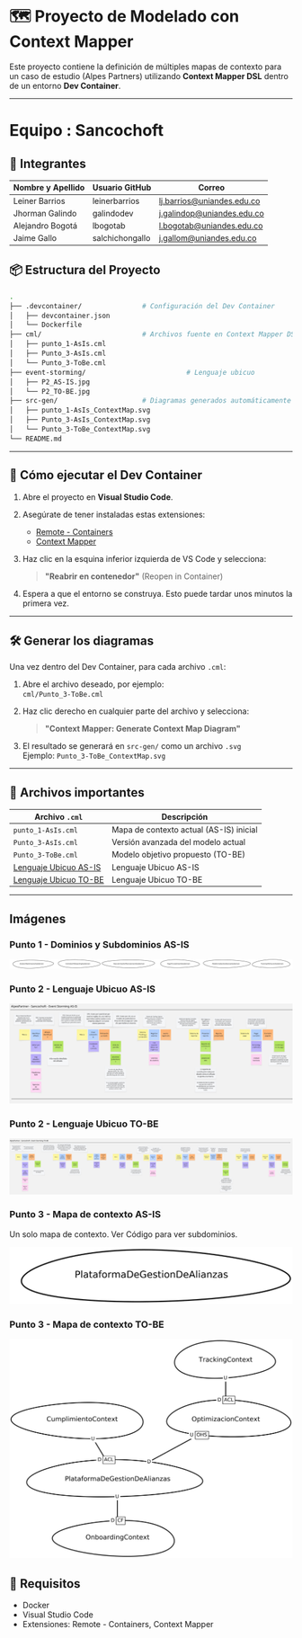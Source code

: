 # 🗺️ Proyecto de Modelado con Context Mapper

Este proyecto contiene la definición de múltiples mapas de contexto para un caso de estudio (Alpes Partners) utilizando **Context Mapper DSL** dentro de un entorno **Dev Container**.

---

# Equipo : Sancochoft

## 👥 Integrantes

| Nombre y Apellido | Usuario GitHub  | Correo                     |
| ----------------- | --------------- | -------------------------- |
| Leiner Barrios    | leinerbarrios   | lj.barrios@uniandes.edu.co |
| Jhorman Galindo   | galindodev      | j.galindop@uniandes.edu.co |
| Alejandro Bogotá  | lbogotab        | l.bogotab@uniandes.edu.co  |
| Jaime Gallo       | salchichongallo | j.gallom@uniandes.edu.co   |

## 📦 Estructura del Proyecto

```bash
.
├── .devcontainer/               # Configuración del Dev Container
│   ├── devcontainer.json
│   └── Dockerfile
├── cml/                         # Archivos fuente en Context Mapper DSL
│   ├── punto_1-AsIs.cml
│   ├── Punto_3-AsIs.cml
│   └── Punto_3-ToBe.cml
├── event-storming/                         # Lenguaje ubicuo
│   ├── P2_AS-IS.jpg
│   └── P2_TO-BE.jpg
├── src-gen/                     # Diagramas generados automáticamente
│   ├── punto_1-AsIs_ContextMap.svg
│   ├── Punto_3-AsIs_ContextMap.svg
│   └── Punto_3-ToBe_ContextMap.svg
└── README.md
```

---

## 🚀 Cómo ejecutar el Dev Container

1. Abre el proyecto en **Visual Studio Code**.

2. Asegúrate de tener instaladas estas extensiones:

   - [Remote - Containers](https://marketplace.visualstudio.com/items?itemName=ms-vscode-remote.remote-containers)
   - [Context Mapper](https://marketplace.visualstudio.com/items?itemName=org.contextmapper.context-mapper-vscode)

3. Haz clic en la esquina inferior izquierda de VS Code y selecciona:

   > **"Reabrir en contenedor"** (Reopen in Container)

4. Espera a que el entorno se construya. Esto puede tardar unos minutos la primera vez.

---

## 🛠️ Generar los diagramas

Una vez dentro del Dev Container, para cada archivo `.cml`:

1. Abre el archivo deseado, por ejemplo:  
   `cml/Punto_3-ToBe.cml`

2. Haz clic derecho en cualquier parte del archivo y selecciona:

   > **"Context Mapper: Generate Context Map Diagram"**

3. El resultado se generará en `src-gen/` como un archivo `.svg`  
   Ejemplo: `Punto_3-ToBe_ContextMap.svg`

---

## 🧩 Archivos importantes

| Archivo `.cml`                                         | Descripción                             |
| ------------------------------------------------------ | --------------------------------------- |
| `punto_1-AsIs.cml`                                     | Mapa de contexto actual (AS-IS) inicial |
| `Punto_3-AsIs.cml`                                     | Versión avanzada del modelo actual      |
| `Punto_3-ToBe.cml`                                     | Modelo objetivo propuesto (TO-BE)       |
| [Lenguaje Ubicuo AS-IS](./event-storming/P2_AS-IS.jpg) | Lenguaje Ubicuo AS-IS                   |
| [Lenguaje Ubicuo TO-BE](./event-storming/P2_TO-BE.jpg) | Lenguaje Ubicuo TO-BE                   |

---

## Imágenes

### Punto 1 - Dominios y Subdominios AS-IS

![dominios-subdominios-as-is](./src-gen/punto_1-AsIs_ContextMap.png)

### Punto 2 - Lenguaje Ubicuo AS-IS

![lenguaje-as-is](./event-storming/P2_AS-IS.jpg)

### Punto 2 - Lenguaje Ubicuo TO-BE

![lenguaje-to-be](./event-storming/P2_TO-BE.jpg)

### Punto 3 - Mapa de contexto AS-IS

Un solo mapa de contexto. Ver Código para ver subdominios.

![mapa-contexto-as-is](./src-gen/Punto_3-AsIs_ContextMap.png)

### Punto 3 - Mapa de contexto TO-BE

![mapa-contexto-to-be](./src-gen/Punto_3-ToBe_ContextMap.png)

## 📄 Requisitos

- Docker
- Visual Studio Code
- Extensiones: Remote - Containers, Context Mapper
